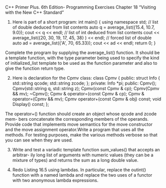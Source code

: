 C++ Primer Plus. 6th Edition- Programming Exercises 
Chapter 18  “Visiting with the New C++
Standard”


1.  Here is part of a short program:
int main()
{
using namespace std;
// list of double deduced from list contents
auto q = average_list({15.4, 10.7, 9.0});
cout << q << endl;
// list of int deduced from list contents
cout << average_list({20, 30, 19, 17, 45, 38} ) << endl;
// forced list of double
auto ad = average_list<double>({'A', 70, 65.33});
cout << ad << endl;
return 0;
}

Complete the program by supplying the average_list() function. It should be a
template function, with the type parameter being used to specify the kind of
initialized_list template to be used as the function parameter and also to give
the function return type.

2. Here is declaration for the Cpmv class:
class Cpmv
{
public:
struct Info
{
std::string qcode;
std::string zcode;
};
private:
Info *pi;
public:
Cpmv();
Cpmv(std::string q, std::string z);
Cpmv(const Cpmv & cp);
Cpmv(Cpmv && mv);
~Cpmv();
Cpmv & operator=(const Cpmv & cp);
Cpmv & operator=(Cpmv && mv);
Cpmv operator+(const Cpmv & obj) const;
void Display() const;
};

The operator+() function should create an object whose qcode and zcode mem-
bers concatenate the corresponding members of the operands. Provide code that
implements move semantics for the move constructor and the move assignment
operator.Write a program that uses all the methods. For testing purposes, make the
various methods verbose so that you can see when they are used.

3. Write and test a variadic template function sum_values() that accepts an arbitrar-
ily long list of arguments with numeric values (they can be a mixture of types) and
returns the sum as a long double value.

4. Redo Listing 16.5 using lambdas. In particular, replace the outint() function with
a named lambda and replace the two uses of a functor with two anonymous lambda
expressions.
